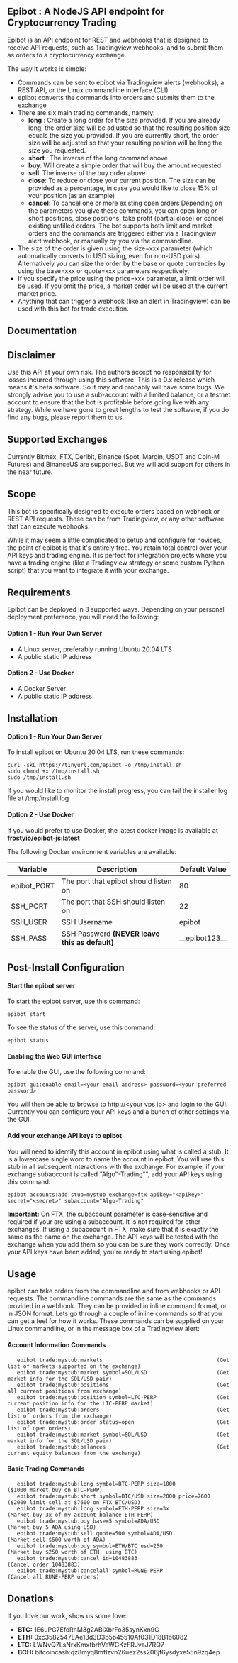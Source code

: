 
## Epibot : A NodeJS API endpoint for Cryptocurrency Trading 

Epibot is an API endpoint for REST and webhooks that is designed to receive API requests, such as Tradingview webhooks, and to submit them as orders to a cryptocurrency exchange.
 
The way it works is simple:

* Commands can be sent to epibot via Tradingview alerts (webhooks), a REST API, or the Linux commandline interface (CLI)
* epibot converts the commands into orders and submits them to the exchange
* There are six main trading commands, namely: 
  * **long** : Create a long order for the size provided. If you are already long, the order size will be adjusted so that the resulting position size equals the size you provided. If you are currently short, the order size will be adjusted so that your resulting position will be long the size you requested.
  * **short** : The inverse of the long command above
  * **buy**: Will create a simple order that will buy the amount requested
  * **sell**: The inverse of the buy order above
  * **close**: To reduce or close your current position. The size can be provided as a percentage, in case you would like to close 15% of your position (as an example)
  * **cancel**: To cancel one or more existing open orders
  Depending on the parameters you give these commands, you can open long or short positions, close positions, take profit (partial close) or cancel existing unfilled orders. The bot supports both limit and market orders and the commands are triggered either via a Tradingview alert webhook, or manually by you via the commandline.
* The size of the order is given using the size=xxx parameter (which automatically converts to USD sizing, even for non-USD pairs). Alternatively you can size the order by the base or quote currencies by using the base=xxx or quote=xxx parameters respectively.
* If you specify the price using the price=xxx parameter, a limit order will be used. If you omit the price, a market order will be used at the current market price.
* Anything that can trigger a webhook (like an alert in Tradingview) can be used with this bot for trade execution.

## Documentation


## Disclaimer
Use this API at your own risk. The authors accept no responsibility for losses incurred through using this software. This is a 0.x release which means it's beta software. So it may and probably will have some bugs. We strongly advise you to use a sub-account with a limited balance, or a testnet account to ensure that the bot is profitable before going live with any strategy. While we have gone to great lengths to test the software, if you do find any bugs, please report them to us.

## Supported Exchanges
Currently Bitmex, FTX, Deribit, Binance (Spot, Margin, USDT and Coin-M Futures) and BinanceUS are supported. But we will add support for others in the near future. 

## Scope      
This bot is specifically designed to execute orders based on webhook or REST API requests. These can be from Tradingview, or any other software that can execute webhooks.

While it may seem a little complicated to setup and configure for novices, the point of epibot is that it's entirely free. You retain total control over your API keys and trading engine. It is perfect for integration projects where you have a trading engine (like a Tradingview strategy or some custom Python script) that you want to integrate it with your exchange.

## Requirements
Epibot can be deployed in 3 supported ways. Depending on your personal deployment preference, you will need the following:

#### Option 1 - Run Your Own Server

* A Linux server, preferably running Ubuntu 20.04 LTS 
* A public static IP address

#### Option 2 - Use Docker

* A Docker Server
* A public static IP address

## Installation

#### Option 1 - Run Your Own Server

To install epibot on Ubuntu 20.04 LTS, run these commands:
```
curl -skL https://tinyurl.com/epibot -o /tmp/install.sh 
sudo chmod +x /tmp/install.sh
sudo /tmp/install.sh
````
If you would like to monitor the install progress, you can tail the installer log file at /tmp/install.log

#### Option 2 - Use Docker

If you would prefer to use Docker, the latest docker image is available at **frostyio/epibot-js:latest**

The following Docker environment variables are available:

| Variable | Description | Default Value |
| --- | --- | --- |
| epibot_PORT  |  The port that epibot should listen on  |  80  |
| SSH_PORT  |  The port that SSH should listen on  |  22   |
| SSH_USER  |  SSH Username |  epibot  |
| SSH_PASS  |  SSH Password **(NEVER leave this as default)**  |  \_\_epibot123\_\_  |

## Post-Install Configuration

#### Start the epibot server

To start the epibot server, use this command:
```
epibot start
```

To see the status of the server, use this command:
```
epibot status
```

#### Enabling the Web GUI interface

To enable the GUI, use the following command:
```
epibot gui:enable email=<your email address> password=<your preferred password>
```

You will then be able to browse to http://\<your vps ip\> and login to the GUI. Currently you can configure your API keys and a bunch of other settings via the GUI.


#### Add your exchange API keys to epibot

You will need to identify this account in epibot using what is called a stub. It is a lowercase single word to name the account in epibot. You will use this stub in all subsequent interactions with the exchange. For example, if your exchange subaccount is called "Algo"-Trading"", add your API keys using this command:
```
epibot accounts:add stub=mystub exchange=ftx apikey="<apikey>" secret="<secret>" subaccount="Algo-Trading"
```

**Important:** On FTX, the subaccount parameter is case-sensitive and required if your are using a subaccount. It is not required for other exchanges. If using a subacocunt in FTX, make sure that it is exactly the same as the name on the exchange. The API keys will be tested with the exchange when you add them so you can be sure they work correctly. Once your API keys have been added, you're ready to start using epibot!

## Usage

epibot can take orders from the commandline and from webhooks or API requests. The commandline commands are the same as the commands provided in a webhook. They can be provided in inline command format, or in JSON format. Lets go through a couple of inline commands so that you can get a feel for how it works. These commands can be supplied on your Linux commandline, or in the message box of a Tradingview alert:

#### Account Information Commands
```
   epibot trade:mystub:markets                                    (Get list of markets supported on the exchange)
   epibot trade:mystub:market symbol=SOL/USD                      (Get market info for the SOL/USD pair)
   epibot trade:mystub:positions                                  (Get all current positions from exchange)
   epibot trade:mystub:position symbol=LTC-PERP                   (Get current position info for the LTC-PERP market)
   epibot trade:mystub:orders                                     (Get list of orders from the exchange)
   epibot trade:mystub:order status=open                          (Get list of open orders)
   epibot trade:mystub:market symbol=SOL/USD                      (Get market info for the SOL/USD pair)
   epibot trade:mystub:balances                                   (Get current equity balances from the exchange)     
```

#### Basic Trading Commands
```
   epibot trade:mystub:long symbol=BTC-PERP size=1000             ($1000 market buy on BTC-PERP)
   epibot trade:mystub:short symbol=BTC/USD size=2000 price=7600  ($2000 limit sell at $7600 on FTX BTC/USD)
   epibot trade:mystub:long symbol=ETH-PERP size=3x               (Market buy 3x of my account balance ETH-PERP)
   epibot trade:mystub:buy base=5 symbol=ADA/USD                  (Market buy 5 ADA using USD)
   epibot trade:mystub:sell quote=500 symbol=ADA/USD              (Market sell $500 worth of ADA)
   epibot trade:mystub:buy symbol=ETH/BTC usd=250                 (Market buy $250 worth of ETH, using BTC)
   epibot trade:mystub:cancel id=10483883                         (Cancel order 10483883)
   epibot trade:mystub:cancelall symbol=RUNE-PERP                 (Cancel all RUNE-PERP orders)
```



## Donations

If you love our work, show us some love:

* **BTC:** 1E6uPG7EfoRhM3g2ABiXbrFo35synKxn9G
* **ETH:** 0xc3582547EAe13d3D3b5b45510Af031D18B1b6082
* **LTC:** LWNvQ7LsNrxKmxtbrhVeWGKzFRJvaJ7RQ7
* **BCH:** bitcoincash:qz8myq8mflzvn26uez2ss206jf6ysdyxe55n9zq4ep
 